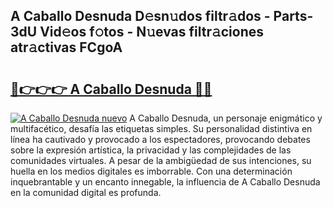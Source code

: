## A Caballo Desnuda D𝚎sn𝚞dos filtr𝚊dos - Parts-3dU Vid𝚎os f𝚘tos - N𝚞evas filtr𝚊ciones atr𝚊ctivas FCgoA

# <h2><a href="http://mb0u9ii.tromn.icu/?c=A+Caballo+Desnuda">🔗👉👉👉 A Caballo Desnuda 🔗🔗</a></h2>

[![A Caballo Desnuda nuevo](https://i.imgur.com/pEAQMta.gif)](http://mb0u9ii.tromn.icu/?c=A+Caballo+Desnuda)
A Caballo Desnuda, un personaje enigmático y multifacético, desafía las etiquetas simples. Su personalidad distintiva en línea ha cautivado y provocado a los espectadores, provocando debates sobre la expresión artística, la privacidad y las complejidades de las comunidades virtuales. A pesar de la ambigüedad de sus intenciones, su huella en los medios digitales es imborrable. Con una determinación inquebrantable y un encanto innegable, la influencia de A Caballo Desnuda en la comunidad digital es profunda.
